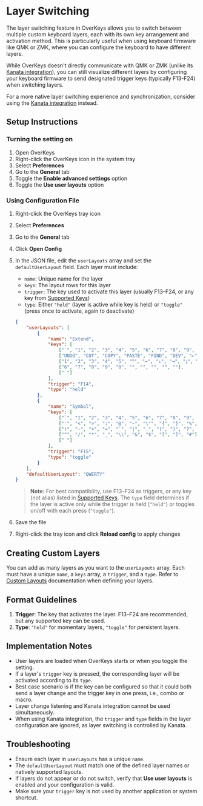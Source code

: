 # Layer Switching

The layer switching feature in OverKeys allows you to switch between multiple custom keyboard layers, each with its own key arrangement and activation method. This is particularly useful when using keyboard firmware like QMK or ZMK, where you can configure the keyboard to have different layers.

While OverKeys doesn't directly communicate with QMK or ZMK (unlike its [Kanata integration](./kanata-integration.md)), you can still visualize different layers by configuring your keyboard firmware to send designated trigger keys (typically F13-F24) when switching layers.

For a more native layer switching experience and synchronization, consider using the [Kanata integration](./kanata-integration.md) instead.

## Setup Instructions

### Turning the setting on

1. Open OverKeys
2. Right-click the OverKeys icon in the system tray
3. Select **Preferences**
4. Go to the **General** tab
5. Toggle the **Enable advanced settings** option
6. Toggle the **Use user layouts** option

### Using Configuration File

1. Right-click the OverKeys tray icon
2. Select **Preferences**
3. Go to the **General** tab
4. Click **Open Config**
5. In the JSON file, edit the `userLayouts` array and set the `defaultUserLayout` field. Each layer must include:

   - `name`: Unique name for the layer
   - `keys`: The layout rows for this layer
   - `trigger`: The key used to activate this layer (usually F13–F24, or any key from [Supported Keys](./supported-keys.md))
   - `type`: Either `"held"` (layer is active while key is held) or `"toggle"` (press once to activate, again to deactivate)

    ```json
    {
        "userLayouts": [
            {
                "name": "Extend",
                "keys": [
                    ["`", "1", "2", "3", "4", "5", "6", "7", "8", "9", "0", "-", "=", "BSPC"],
                    ["UNDO", "CUT", "COPY", "PASTE", "FIND", "DEV", "⇤", "↑", "⇥", "", "", ""],
                    ["1", "2", "3", "4", "5", "⤒", "←", "↓", "→", "⤓", ""],
                    ["6", "7", "8", "9", "0", "", "", "", "", ""],
                    [" "]
                ],
                "trigger": "F14",
                "type": "held"
            },
            {
                "name": "Symbol",
                "keys": [
                    ["`", "1", "2", "3", "4", "5", "6", "7", "8", "9", "0", "-", "=", "BSPC"],
                    ["'", "<", ">", ":", "@", "~", "\"", "{", "}", "%", "[", "]"],
                    ["!", "-", "+", "=", "`", "|", ".", "(", ")", "?", "'"],
                    ["^", "/", "*", "_", "\\", "&", "$", "[", "]", "#"],
                    [" "]
                ],
                "trigger": "F15",
                "type": "toggle"
            }
        ],
        "defaultUserLayout": "QWERTY"
    }
    ```

   > **Note:** For best compatibility, use F13–F24 as triggers, or any key (not alias) listed in [Supported Keys](./supported-keys.md). The `type` field determines if the layer is active only while the trigger is held (`"held"`) or toggles on/off with each press (`"toggle"`).

6. Save the file
7. Right-click the tray icon and click **Reload config** to apply changes

## Creating Custom Layers

You can add as many layers as you want to the `userLayouts` array. Each must have a unique `name`, a `keys` array, a `trigger`, and a `type`. Refer to [Custom Layouts](./custom-layouts.md) documentation when defining your layers.

## Format Guidelines

1. **Trigger**: The key that activates the layer. F13–F24 are recommended, but any supported key can be used.
2. **Type**: `"held"` for momentary layers, `"toggle"` for persistent layers.

## Implementation Notes

- User layers are loaded when OverKeys starts or when you toggle the setting.
- If a layer's `trigger` key is pressed, the corresponding layer will be activated according to its `type`.
- Best case scenario is if the key can be configured so that it could both send a layer change and the trigger key in one press, i.e., combo or macro.
- Layer change listening and Kanata integration cannot be used simultaneously.
- When using Kanata integration, the `trigger` and `type` fields in the layer configuration are ignored, as layer switching is controlled by Kanata.

## Troubleshooting

- Ensure each layer in `userLayouts` has a unique `name`.
- The `defaultUserLayout` must match one of the defined layer names or natively supported layouts.
- If layers do not appear or do not switch, verify that **Use user layouts** is enabled and your configuration is valid.
- Make sure your `trigger` key is not used by another application or system shortcut.
